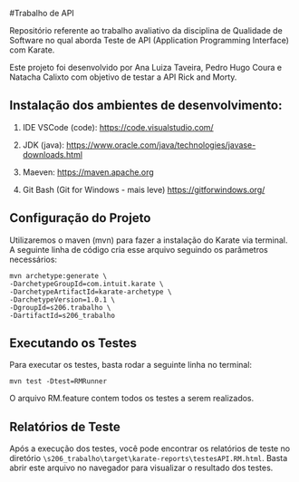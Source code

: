 #Trabalho de API

Repositório referente ao trabalho avaliativo da disciplina de Qualidade de Software no qual aborda Teste de API (Application
Programming Interface) com Karate.

Este projeto foi desenvolvido por Ana Luiza Taveira, Pedro Hugo Coura e Natacha Calixto com objetivo de testar a API Rick and Morty.


## Instalação dos ambientes de desenvolvimento:
1. IDE VSCode (code):
https://code.visualstudio.com/

2. JDK (java):
https://www.oracle.com/java/technologies/javase-downloads.html

3. Maeven:
https://maven.apache.org

4. Git Bash (Git for Windows - mais leve) 
https://gitforwindows.org/


## Configuração do Projeto

Utilizaremos o maven (mvn) para fazer a instalação do Karate via terminal. A seguinte linha de código cria esse arquivo seguindo os parâmetros necessários:

```
mvn archetype:generate \
-DarchetypeGroupId=com.intuit.karate \
-DarchetypeArtifactId=karate-archetype \
-DarchetypeVersion=1.0.1 \
-DgroupId=s206.trabalho \
-DartifactId=s206_trabalho
```

## Executando os Testes

Para executar os testes, basta rodar a seguinte linha no terminal:

```
mvn test -Dtest=RMRunner
```
O arquivo RM.feature contem todos os testes a serem realizados.

## Relatórios de Teste

Após a execução dos testes, você pode encontrar os relatórios de teste no diretório `\s206_trabalho\target\karate-reports\testesAPI.RM.html`. Basta abrir este arquivo no navegador para visualizar o resultado dos testes.

